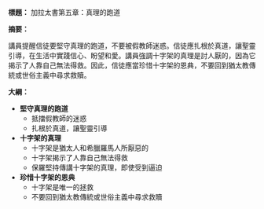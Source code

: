 **標題：** 加拉太書第五章：真理的跑道

**摘要：**

講員提醒信徒要堅守真理的跑道，不要被假教師迷惑。信徒應扎根於真道，讓聖靈引導，在生活中實踐信心、盼望和愛。講員強調十字架的真理是討人厭的，因為它揭示了人靠自己無法得救。因此，信徒應當珍惜十字架的恩典，不要回到猶太教傳統或世俗主義中尋求救贖。

**大綱：**

* **堅守真理的跑道**
    * 抵擋假教師的迷惑
    * 扎根於真道，讓聖靈引導
* **十字架的真理**
    * 十字架是猶太人和希臘羅馬人所厭惡的
    * 十字架揭示了人靠自己無法得救
    * 保羅堅持傳講十字架的真理，即使受到逼迫
* **珍惜十字架的恩典**
    * 十字架是唯一的拯救
    * 不要回到猶太教傳統或世俗主義中尋求救贖